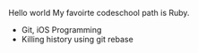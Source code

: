 Hello world 
My favoirte codeschool path is Ruby.
* Git, iOS Programming
* Killing history using git rebase
